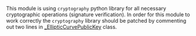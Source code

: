 This module is using `cryptography` python library for all necessary cryptographic operations (signature verification).
In order for this module to work correctly the `cryptography` library should be patched by commenting out two lines in [_EllipticCurvePublicKey](https://github.com/pyca/cryptography/blob/e1f7e0978231f73382f95b864200fdeca7d37bb7/src/cryptography/hazmat/backends/openssl/ec.py#L236-L237) class.